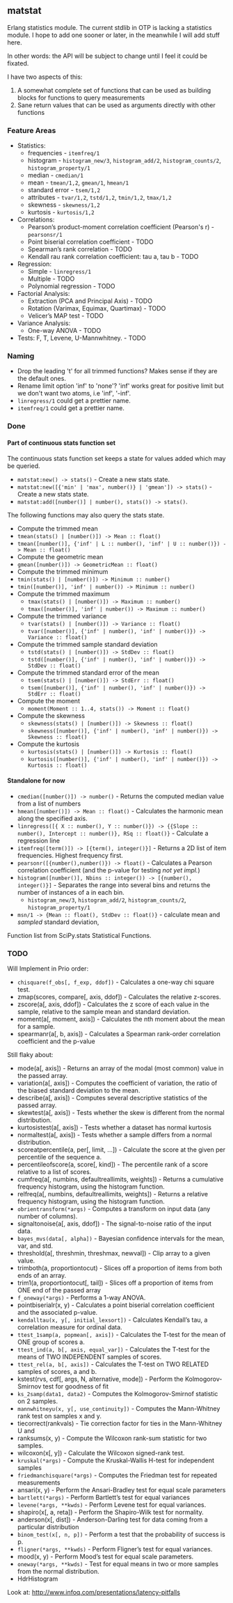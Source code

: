matstat
-------

Erlang statistics module. The current stdlib in OTP is lacking a statistics module.
I hope to add one sooner or later, in the meanwhile I will add stuff here.

In other words: the API will be subject to change until I feel it could be fixated.

I have two aspects of this:

 1. A somewhat complete set of functions that can be used as building blocks for functions to query measurements
 2. Sane return values that can be used as arguments directly with other functions

### Feature Areas ###

 * Statistics:
   * frequencies - `itemfreq/1`
   * histogram - `histogram_new/3`, `histogram_add/2`, `histogram_counts/2`, `histogram_property/1`
   * median - `cmedian/1`
   * mean - `tmean/1,2`, `gmean/1`, `hmean/1`
   * standard error - `tsem/1,2`
   * attributes - `tvar/1,2`, `tstd/1,2`, `tmin/1,2`, `tmax/1,2`
   * skewness - `skewness/1,2`
   * kurtosis - `kurtosis/1,2`
 * Correlations:
   * Pearson’s product-moment correlation coefficient (Pearson's r) - `pearsonsr/1`
   * Point biserial correlation coefficient - TODO
   * Spearman’s rank correlation - TODO
   * Kendall rau rank correlation coefficient: tau a, tau b  - TODO
 * Regression:
   * Simple - `linregress/1`
   * Multiple - TODO
   * Polynomial regression - TODO
 * Factorial Analysis:
   * Extraction (PCA and Principal Axis) - TODO
   * Rotation (Varimax, Equimax, Quartimax) - TODO
   * Velicer’s MAP test - TODO
 * Variance Analysis: 
   * One-way ANOVA - TODO
 * Tests: F, T, Levene, U-Mannwhitney. - TODO

### Naming ###

 * Drop the leading 't' for all trimmed functions? Makes sense if they are the default ones.
 * Rename limit option 'inf' to 'none'? 'inf' works great for positive limit but we don't want two atoms, i.e 'inf', '-inf'.
 * `linregress/1` could get a prettier name.
 * `itemfreq/1` could get a prettier name.

### Done ###

#### Part of continuous stats function set ####

The continuous stats function set keeps a state for values added which may be queried.

 * `matstat:new() -> stats()` - Create a new stats state.
 * `matstat:new([{'min' | 'max', number()} | 'gmean']) -> stats()` - Create a new stats state.
 * `matstat:add([number()] | number(), stats()) -> stats()`.

The following functions may also query the stats state.

 *  Compute the trimmed mean
   * `tmean(stats() | [number()]) -> Mean :: float()`
   * `tmean([number()], {'inf' | L :: number(), 'inf' | U :: number()}) -> Mean :: float()`
 *  Compute the geometric mean
   * `gmean([number()]) -> GeometricMean :: float()`
 *  Compute the trimmed minimum
   * `tmin(stats() | [number()]) -> Minimum :: number()`
   * `tmin([number()], 'inf' | number()) -> Minimum :: number()`
 * Compute the trimmed maximum
   * `tmax(stats() | [number()]) -> Maximum :: number()` 
   * `tmax([number()], 'inf' | number()) -> Maximum :: number()` 
 * Compute the trimmed variance
   * `tvar(stats() | [number()]) -> Variance :: float()`
   * `tvar([number()], {'inf' | number(), 'inf' | number()}) -> Variance :: float()`
 * Compute the trimmed sample standard deviation 
   * `tstd(stats() | [number()]) -> StdDev :: float()`
   * `tstd([number()], {'inf' | number(), 'inf' | number()}) -> StdDev :: float()`
 * Compute the trimmed standard error of the mean
   * `tsem(stats() | [number()]) -> StdErr :: float()`
   * `tsem([number()], {'inf' | number(), 'inf' | number()}) -> StdErr :: float()`
 * Compute the moment
   * `moment(Moment :: 1..4, stats()) -> Moment :: float()`
 * Compute the skewness
   * `skewness(stats() | [number()]) -> Skewness :: float()`
   * `skewness([number()], {'inf' | number(), 'inf' | number()}) -> Skewness :: float()`
 * Compute the kurtosis
   * `kurtosis(stats() | [number()]) -> Kurtosis :: float()`
   * `kurtosis([number()], {'inf' | number(), 'inf' | number()}) -> Kurtosis :: float()`

#### Standalone for now ####

 * `cmedian([number()]) -> number()` - Returns the computed median value from a list of numbers
 * `hmean([number()]) -> Mean :: float()` - Calculates the harmonic mean along the specified axis.
 * `linregress([{ X :: number(), Y :: number()}) -> {{Slope :: number(), Intercept :: number()}, RSq :: float()}` - Calculate a regression line
 * `itemfreq([term()]) -> [{term(), integer()}]` - Returns a 2D list of item frequencies. Highest frequency first.
 * `pearsonr([{number(),number()}) -> float()` - Calculates a Pearson correlation coefficient (and the p-value for testing *not yet impl.*)
 * `histogram([number()], Nbins :: integer()) -> [{number(), integer()}]` - Separates the range into several bins and returns the number of instances of a in each bin.
   * `histogram_new/3`, `histogram_add/2`, `histogram_counts/2`, `histogram_property/1`
 * `msn/1 -> {Mean :: float(), StdDev :: float()}` - calculate mean and *sampled* standard deviation,

Function list from SciPy.stats Statistical Functions.

### TODO ###

Will Implement in Prio order:

 * `chisquare(f_obs[, f_exp, ddof])` - Calculates a one-way chi square test.
 * zmap(scores, compare[, axis, ddof]) - Calculates the relative z-scores.
 * zscore(a[, axis, ddof]) - Calculates the z score of each value in the sample, relative to the sample mean and standard deviation.
 * moment(a[, moment, axis]) - Calculates the nth moment about the mean for a sample.
 * spearmanr(a[, b, axis]) - Calculates a Spearman rank-order correlation coefficient and the p-value

Still flaky about:

 * mode(a[, axis]) - Returns an array of the modal (most common) value in the passed array.
 * variation(a[, axis]) - Computes the coefficient of variation, the ratio of the biased standard deviation to the mean.
 * describe(a[, axis]) - Computes several descriptive statistics of the passed array.
 * skewtest(a[, axis]) - Tests whether the skew is different from the normal distribution.
 * kurtosistest(a[, axis]) - Tests whether a dataset has normal kurtosis
 * normaltest(a[, axis]) - Tests whether a sample differs from a normal distribution.
 * scoreatpercentile(a, per[, limit, ...]) - Calculate the score at the given per percentile of the sequence a.
 * percentileofscore(a, score[, kind]) - The percentile rank of a score relative to a list of scores.
 * cumfreq(a[, numbins, defaultreallimits, weights]) - Returns a cumulative frequency histogram, using the histogram function.
 * relfreq(a[, numbins, defaultreallimits, weights]) - Returns a relative frequency histogram, using the histogram function.
 * `obrientransform(*args)` - Computes a transform on input data (any number of columns).
 * signaltonoise(a[, axis, ddof]) - The signal-to-noise ratio of the input data.
 * `bayes_mvs(data[, alpha])` - Bayesian confidence intervals for the mean, var, and std.
 * threshold(a[, threshmin, threshmax, newval]) - Clip array to a given value.
 * trimboth(a, proportiontocut) - Slices off a proportion of items from both ends of an array.
 * trim1(a, proportiontocut[, tail]) - Slices off a proportion of items from ONE end of the passed array
 * `f_oneway(*args)` - Performs a 1-way ANOVA.
 * pointbiserialr(x, y) - Calculates a point biserial correlation coefficient and the associated p-value.
 * `kendalltau(x, y[, initial_lexsort])` - Calculates Kendall’s tau, a correlation measure for ordinal data.
 * `ttest_1samp(a, popmean[, axis])` - Calculates the T-test for the mean of ONE group of scores a.
 * `ttest_ind(a, b[, axis, equal_var])` - Calculates the T-test for the means of TWO INDEPENDENT samples of scores.
 * `ttest_rel(a, b[, axis])` - Calculates the T-test on TWO RELATED samples of scores, a and b.
 * kstest(rvs, cdf[, args, N, alternative, mode]) - Perform the Kolmogorov-Smirnov test for goodness of fit
 * `ks_2samp(data1, data2)` - Computes the Kolmogorov-Smirnof statistic on 2 samples.
 * `mannwhitneyu(x, y[, use_continuity])` - Computes the Mann-Whitney rank test on samples x and y.
 * tiecorrect(rankvals) - Tie correction factor for ties in the Mann-Whitney U and
 * ranksums(x, y) - Compute the Wilcoxon rank-sum statistic for two samples.
 * wilcoxon(x[, y]) - Calculate the Wilcoxon signed-rank test.
 * `kruskal(*args)` - Compute the Kruskal-Wallis H-test for independent samples
 * `friedmanchisquare(*args)` - Computes the Friedman test for repeated measurements
 * ansari(x, y) - Perform the Ansari-Bradley test for equal scale parameters
 * `bartlett(*args)` - Perform Bartlett’s test for equal variances
 * `levene(*args, **kwds)` - Perform Levene test for equal variances.
 * shapiro(x[, a, reta]) - Perform the Shapiro-Wilk test for normality.
 * anderson(x[, dist]) - Anderson-Darling test for data coming from a particular distribution
 * `binom_test(x[, n, p])` - Perform a test that the probability of success is p.
 * `fligner(*args, **kwds)` - Perform Fligner’s test for equal variances.
 * mood(x, y) - Perform Mood’s test for equal scale parameters.
 * `oneway(*args, **kwds)` - Test for equal means in two or more samples from the normal distribution.
 * HdrHistogram

Look at: http://www.infoq.com/presentations/latency-pitfalls
